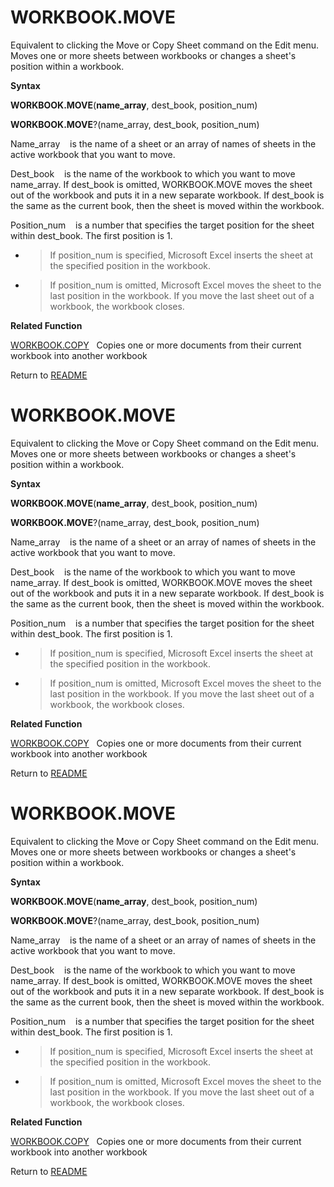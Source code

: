 # WORKBOOK.MOVE

Equivalent to clicking the Move or Copy Sheet command on the Edit menu.
Moves one or more sheets between workbooks or changes a sheet's position
within a workbook.

**Syntax**

**WORKBOOK.MOVE**(**name\_array**, dest\_book, position\_num)

**WORKBOOK.MOVE**?(name\_array, dest\_book, position\_num)

Name\_array&nbsp;&nbsp;&nbsp;&nbsp;is the name of a sheet or an array of
names of sheets in the active workbook that you want to move.

Dest\_book&nbsp;&nbsp;&nbsp;&nbsp;is the name of the workbook to which
you want to move name\_array. If dest\_book is omitted, WORKBOOK.MOVE
moves the sheet out of the workbook and puts it in a new separate
workbook. If dest\_book is the same as the current book, then the sheet
is moved within the workbook.

Position\_num&nbsp;&nbsp;&nbsp;&nbsp;is a number that specifies the
target position for the sheet within dest\_book. The first position is
1.

  - > If position\_num is specified, Microsoft Excel inserts the sheet
    > at the specified position in the workbook.

  - > If position\_num is omitted, Microsoft Excel moves the sheet to
    > the last position in the workbook. If you move the last sheet out
    > of a workbook, the workbook closes.


**Related Function**

[WORKBOOK.COPY](WORKBOOK.COPY.md)&nbsp;&nbsp;&nbsp;Copies one or more documents from their
current workbook into another workbook



Return to [README](README.md#W)

# WORKBOOK.MOVE

Equivalent to clicking the Move or Copy Sheet command on the Edit menu.
Moves one or more sheets between workbooks or changes a sheet's position
within a workbook.

**Syntax**

**WORKBOOK.MOVE**(**name\_array**, dest\_book, position\_num)

**WORKBOOK.MOVE**?(name\_array, dest\_book, position\_num)

Name\_array&nbsp;&nbsp;&nbsp;&nbsp;is the name of a sheet or an array of
names of sheets in the active workbook that you want to move.

Dest\_book&nbsp;&nbsp;&nbsp;&nbsp;is the name of the workbook to which
you want to move name\_array. If dest\_book is omitted, WORKBOOK.MOVE
moves the sheet out of the workbook and puts it in a new separate
workbook. If dest\_book is the same as the current book, then the sheet
is moved within the workbook.

Position\_num&nbsp;&nbsp;&nbsp;&nbsp;is a number that specifies the
target position for the sheet within dest\_book. The first position is
1.

  - > If position\_num is specified, Microsoft Excel inserts the sheet
    > at the specified position in the workbook.

  - > If position\_num is omitted, Microsoft Excel moves the sheet to
    > the last position in the workbook. If you move the last sheet out
    > of a workbook, the workbook closes.


**Related Function**

[WORKBOOK.COPY](WORKBOOK.COPY.md)&nbsp;&nbsp;&nbsp;Copies one or more documents from their
current workbook into another workbook



Return to [README](README.md#W)

# WORKBOOK.MOVE

Equivalent to clicking the Move or Copy Sheet command on the Edit menu.
Moves one or more sheets between workbooks or changes a sheet's position
within a workbook.

**Syntax**

**WORKBOOK.MOVE**(**name\_array**, dest\_book, position\_num)

**WORKBOOK.MOVE**?(name\_array, dest\_book, position\_num)

Name\_array&nbsp;&nbsp;&nbsp;&nbsp;is the name of a sheet or an array of
names of sheets in the active workbook that you want to move.

Dest\_book&nbsp;&nbsp;&nbsp;&nbsp;is the name of the workbook to which
you want to move name\_array. If dest\_book is omitted, WORKBOOK.MOVE
moves the sheet out of the workbook and puts it in a new separate
workbook. If dest\_book is the same as the current book, then the sheet
is moved within the workbook.

Position\_num&nbsp;&nbsp;&nbsp;&nbsp;is a number that specifies the
target position for the sheet within dest\_book. The first position is
1.

  - > If position\_num is specified, Microsoft Excel inserts the sheet
    > at the specified position in the workbook.

  - > If position\_num is omitted, Microsoft Excel moves the sheet to
    > the last position in the workbook. If you move the last sheet out
    > of a workbook, the workbook closes.


**Related Function**

[WORKBOOK.COPY](WORKBOOK.COPY.md)&nbsp;&nbsp;&nbsp;Copies one or more documents from their
current workbook into another workbook



Return to [README](README.md#W)

